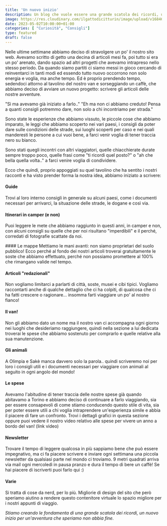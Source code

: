 ```yaml
---
title: 'Un nuovo inizio'
description: Un blog che vuole essere una grande scatola dei ricordi, un nuovo inizio per un'avventura che speriamo non abbia fine. 
image: https://res.cloudinary.com/ilgattodicitturin/image/upload/v1684678075/Copia_di_Aggiungi_un_intestazione_1_xokzp6.jpg
date: 2023-05-02T10:00:00+01:00
categories: [ "Curiosità", "Consigli"]
type: featured
draft: false
---
```


Nelle ultime settimane abbiamo deciso di stravolgere un po' il nostro sito web.
Avevamo scritto di getto una decina di articoli mesi fa, poi tutto si era un po' arenato, dando spazio ad altri progetti che avevamo intrapreso nello stesso periodo.
Da quando siamo partiti ci siamo messi in gioco cercando di reinventarci in tanti modi ed essendo tutto nuovo occorrono non solo energia e voglia, ma anche tempo. 
Ed è proprio prendendo tempo, sedendoci attorno al tavolino del nostro van e sorseggiando un caffè, che abbiamo deciso di avviare un nuovo progetto: scrivere gli articoli delle nostre avventure.

"Sì ma avevamo già iniziato a farlo.."
"Eh ma non ci abbiamo creduto! Pensa a quanti consigli potremmo dare, non solo a chi incontriamo per strada."

Sono state le esperienze che abbiamo vissuto, le piccole cose che abbiamo imparato, le leggi che abbiamo scoperto nei vari paesi, i consigli da poter dare sulle condizioni delle strade, sui luoghi scoperti per caso e nei quali manderesti le persone a cui vuoi bene, a farci venir voglia di tener traccia nero su bianco.

Sono stati quegli incontri con altri viaggiatori, quelle chiacchierate durate sempre troppo poco, quelle frasi come "ti ricordi quel posto?" o "ah che bella quella volta.." a farci venire voglia di condividere.

Ecco che quindi, proprio appoggiati su quel tavolino che ha sentito i nostri racconti e ha visto prender forma la nostra idea, abbiamo iniziato a scrivere:

#### Guide
Trovi al loro interno consigli in generale su alcuni paesi, come i documenti necessari per arrivarci, la situazione delle strade, le dogane e così via.

#### Itinerari in camper (e non)
Puoi leggere le mete che abbiamo raggiunto in questi anni, in camper e non, con alcuni consigli su quelle che per noi risultano "imperdibili" e il perché, corredati di fotografie scattate da noi. 

#### Le mappe
Mettiamo le mani avanti: non siamo proprietari del suolo pubblico! Ecco perché al fondo dei nostri articoli troverai gratuitamente le soste che abbiamo effettuato, perché non possiamo promettere al 100% che rimangano valide nel tempo.

#### Articoli "redazionali"
Non vogliamo limitarci a parlarti di città, soste, musei e cibi tipici. Vogliamo raccontarti anche di qualche dettaglio che ci ha colpiti, di qualcosa che ci ha fatti crescere o ragionare... insomma farti viaggiare un po' al nostro fianco!

#### Il van!
Non gli abbiamo dato un nome ma il nostro van ci accompagna ogni giorno nei luoghi che desideriamo raggiungere, quindi nella sezione a lui dedicata troverai le spese che abbiamo sostenuto per comprarlo e quelle relative alla sua manutenzione.

#### Gli animali 
A Olimpia e Sakè manca davvero solo la parola.. quindi scriveremo noi per loro i consigli utili e i documenti necessari per viaggiare con animali al seguito in ogni angolo del mondo! 

#### Le spese
Avevamo l'abitudine di tener traccia delle nostre spese già quando abitavamo a Torino e abbiamo deciso di continuare a farlo viaggiando, sia per essere consapevoli di come stiamo conducendo questo stile di vita, sia per poter essere utili a chi voglia intraprendere un'esperienza simile e abbia il piacere di fare un confronto.
Trovi i dettagli grafici in questa sezione oppure puoi vedere il nostro video relativo alle spese per vivere un anno a bordo del van! 
(link video)

#### Newsletter
Trovare il tempo di leggere qualcosa in più sappiamo bene che può essere impegnativo, ma ci fa piacere scrivere e inviare ogni settimana una piccola newsletter da qualsiasi parte nel mondo ci troviamo.
9 metri quadrati arriva via mail ogni mercoledì in pausa pranzo e dura il tempo di bere un caffè!
Se hai piacere di iscriverti puoi farlo qui :)

#### Varie
Si tratta di cose da nerd, per lo più. Migliorie di design del sito che però speriamo aiutino a rendere questo contenitore virtuale lo spazio migliore per i nostri appunti di viaggio. 






_Stiamo creando le fondamenta di una grande scatola dei ricordi, un nuovo inizio per un'avventura che speriamo non abbia fine._








